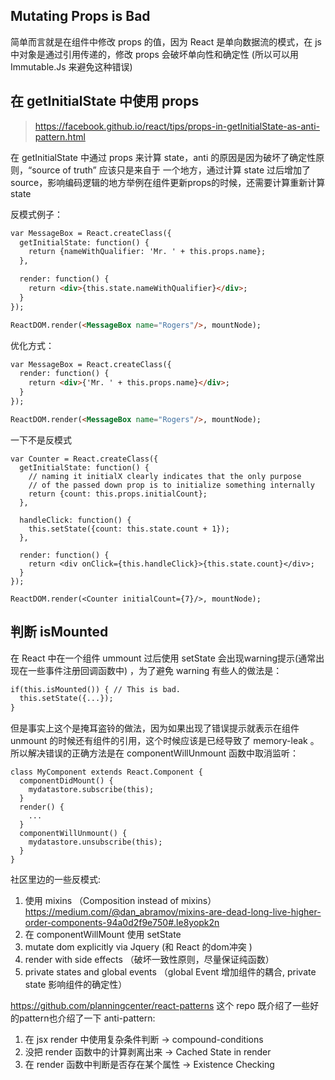 
## Mutating Props is Bad

简单而言就是在组件中修改 props 的值，因为 React 是单向数据流的模式，在 js 中对象是通过引用传递的，修改 props 会破坏单向性和确定性 (所以可以用 Immutable.Js 来避免这种错误)

## 在 getInitialState 中使用 props 

> https://facebook.github.io/react/tips/props-in-getInitialState-as-anti-pattern.html

在 getInitialState 中通过 props 来计算 state，anti 的原因是因为破坏了确定性原则，“source of truth” 应该只是来自于 一个地方，通过计算 state 过后增加了 source，影响编码逻辑的地方举例在组件更新props的时候，还需要计算重新计算 state

反模式例子：

```html
var MessageBox = React.createClass({
  getInitialState: function() {
    return {nameWithQualifier: 'Mr. ' + this.props.name};
  },

  render: function() {
    return <div>{this.state.nameWithQualifier}</div>;
  }
});

ReactDOM.render(<MessageBox name="Rogers"/>, mountNode);
```

优化方式：

```html
var MessageBox = React.createClass({
  render: function() {
    return <div>{'Mr. ' + this.props.name}</div>;
  }
});

ReactDOM.render(<MessageBox name="Rogers"/>, mountNode);
```

一下不是反模式

```
var Counter = React.createClass({
  getInitialState: function() {
    // naming it initialX clearly indicates that the only purpose
    // of the passed down prop is to initialize something internally
    return {count: this.props.initialCount};
  },

  handleClick: function() {
    this.setState({count: this.state.count + 1});
  },

  render: function() {
    return <div onClick={this.handleClick}>{this.state.count}</div>;
  }
});

ReactDOM.render(<Counter initialCount={7}/>, mountNode);
```


## 判断 isMounted 

在 React 中在一个组件 ummount 过后使用 setState 会出现warning提示(通常出现在一些事件注册回调函数中) ，为了避免 warning 有些人的做法是：

```html
if(this.isMounted()) { // This is bad.
  this.setState({...});
}
```

但是事实上这个是掩耳盗铃的做法，因为如果出现了错误提示就表示在组件 unmount 的时候还有组件的引用，这个时候应该是已经导致了 memory-leak 。所以解决错误的正确方法是在 componentWillUnmount 函数中取消监听：

```
class MyComponent extends React.Component {
  componentDidMount() {
    mydatastore.subscribe(this);
  }
  render() {
    ...
  }
  componentWillUnmount() {
    mydatastore.unsubscribe(this);
  }
}
```


社区里边的一些反模式:

1. 使用 mixins （Composition instead of mixins）https://medium.com/@dan_abramov/mixins-are-dead-long-live-higher-order-components-94a0d2f9e750#.le8yopk2n
2. 在 componentWillMount 使用 setState
3. mutate dom explicitly via Jquery (和 React 的dom冲突 )
4. render with side effects （破坏一致性原则，尽量保证纯函数）
5. private states and global events （global Event 增加组件的耦合, private state 影响组件的确定性）

https://github.com/planningcenter/react-patterns 这个 repo 既介绍了一些好的pattern也介绍了一下 anti-pattern:

1. 在 jsx render 中使用复杂条件判断 -> compound-conditions   
2. 没把 render 函数中的计算剥离出来 -> Cached State in render 
3. 在 render 函数中判断是否存在某个属性 -> Existence Checking
